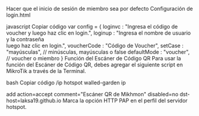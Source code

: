 Hacer que el inicio de sesión de miembro sea por defecto
Configuración de login.html

javascript
Copiar código
var config = {
    loginvc : "Ingresa el código de voucher y luego haz clic en login.",
    loginup : "Ingresa el nombre de usuario y la contraseña <br> luego haz clic en login.",
    voucherCode : "Código de Voucher",
    setCase : "mayúsculas", // minúsculas, mayúsculas o false
    defaultMode : "voucher", // voucher o miembro
}
Función del Escáner de Código QR
Para usar la función del Escáner de Código QR, debes agregar el siguiente script en MikroTik a través de la Terminal.

bash
Copiar código
/ip hotspot walled-garden ip

add action=accept comment="Escáner QR de Mikhmon" disabled=no dst-host=laksa19.github.io
Marca la opción HTTP PAP en el perfil del servidor hotspot.